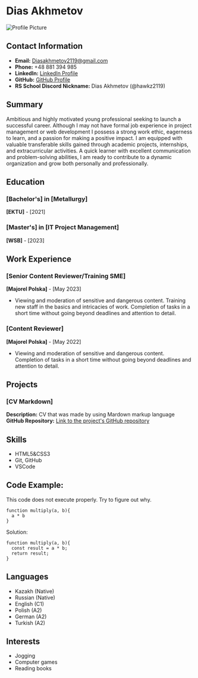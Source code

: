 # Dias Akhmetov

![Profile Picture](https://en.gravatar.com/userimage/238179558/a1f97bd0d0b79d18039db101b7525fb0?)

## Contact Information

- **Email:** Diasakhmetov2119@gmail.com
- **Phone:** +48 881 394 985
- **LinkedIn:** [LinkedIn Profile](https://www.linkedin.com/in/dias-akhmetov-123242150/)
- **GitHub:** [GitHub Profile](https://github.com/Hawkz2119)
- **RS School Discord Nickname:** Dias Akhmetov (@hawkz2119)
## Summary

Ambitious and highly motivated young professional seeking to launch a successful career. Although I may not have formal job experience in project management or web development I possess a strong work ethic, eagerness to learn, and a passion for making a positive impact. I am equipped with valuable transferable skills gained through academic projects, internships, and extracurricular activities. A quick learner with excellent communication and problem-solving abilities, I am ready to contribute to a dynamic organization and grow both personally and professionally.

## Education

### [Bachelor's] in [Metallurgy]
**[EKTU]** - [2021]

### [Master's] in [IT Project Management]
**[WSB]** - [2023]

## Work Experience

### [Senior Content Reviewer/Training SME]
**[Majorel Polska]** - [May 2023]
- Viewing and moderation of sensitive and dangerous content. Training new staff in the basics and intricacies of work. Completion of tasks in a short time without going beyond deadlines and attention to detail.

### [Content Reviewer]
**[Majorel Polska]** - [May 2022]
- Viewing and moderation of sensitive and dangerous content. Completion of tasks in a short time without going beyond deadlines and attention to detail.

## Projects

### [CV Markdown]
**Description:** CV that was made by using Mardown markup language
**GitHub Repository:** [Link to the project's GitHub repository](https://github.com/Hawkz2119/rsschool-cv)

## Skills

- HTML5&CSS3
- Git, GitHub
- VSCode

## Code Example:
This code does not execute properly. Try to figure out why.

```
function multiply(a, b){
  a * b
}
```
Solution:

```
function multiply(a, b){
  const result = a * b;
  return result;
}
```
## Languages

- Kazakh (Native)
- Russian (Native)
- English (C1)
- Polish (A2)
- German (A2)
- Turkish (A2)
  
## Interests

- Jogging
- Computer games
- Reading books
